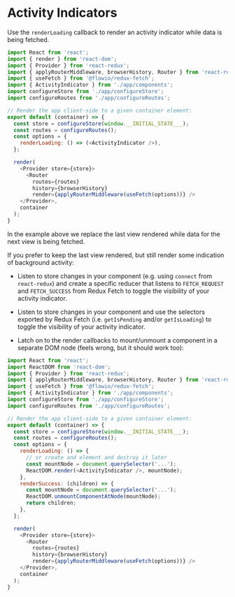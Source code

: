 # Activity Indicators

Use the `renderLoading` callback to render an activity indicator while data is being fetched.

```javascript
import React from 'react';
import { render } from 'react-dom';
import { Provider } from 'react-redux';
import { applyRouterMiddleware, browserHistory, Router } from 'react-router';
import { useFetch } from '@flowio/redux-fetch';
import { ActivityIndicator } from './app/components';
import configureStore from './app/configureStore';
import configureRoutes from './app/configureRoutes';

// Render the app client-side to a given container element:
export default (container) => {
  const store = configureStore(window.__INITIAL_STATE___);
  const routes = configureRoutes();
  const options = {
    renderLoading: () => (<ActivityIndicator />),
  };

  render(
    <Provider store={store}>
      <Router
        routes={routes}
        history={browserHistory}
        render={applyRouterMiddleware(useFetch(options))} />
    </Provider>,
    container
  );
}
```

In the example above we replace the last view rendered while data for the next view is being fetched.

If you prefer to keep the last view rendered, but still render some indication of background activity:

* Listen to store changes in your component (e.g. using `connect` from
`react-redux`) and create a specific reducer that listens to `FETCH_REQUEST` and `FETCH_SUCCESS` from Redux Fetch to toggle the visibility of your activity indicator.

* Listen to store changes in your component and use the selectors exported by Redux Fetch (i.e. `getIsPending` and/or `getIsLoading`) to toggle the visibility of your activity indicator.

* Latch on to the render callbacks to mount/unmount a component in a separate DOM node (feels wrong, but it should work too):

```javascript
import React from 'react';
import ReactDOM from 'react-dom';
import { Provider } from 'react-redux';
import { applyRouterMiddleware, browserHistory, Router } from 'react-router';
import { useFetch } from '@flowio/redux-fetch';
import { ActivityIndicator } from './app/components';
import configureStore from './app/configureStore';
import configureRoutes from './app/configureRoutes';

// Render the app client-side to a given container element:
export default (container) => {
  const store = configureStore(window.__INITIAL_STATE___);
  const routes = configureRoutes();
  const options = {
    renderLoading: () => {
      // or create and element and destroy it later
      const mountNode = document.querySelector('...');
      ReactDOM.render(<ActivityIndicator />, mountNode);
    },
    renderSuccess: (children) => {
      const mountNode = document.querySelector('...');
      ReactDOM.unmountComponentAtNode(mountNode);
      return children;
    },
  };

  render(
    <Provider store={store}>
      <Router
        routes={routes}
        history={browserHistory}
        render={applyRouterMiddleware(useFetch(options))} />
    </Provider>,
    container
  );
}
```
